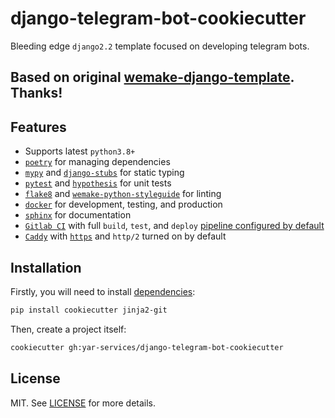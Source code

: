 # django-telegram-bot-cookiecutter

Bleeding edge `django2.2` template focused on developing telegram bots.

Based on original [wemake-django-template](https://github.com/wemake-services/wemake-django-template). Thanks!
---

## Features

- Supports latest `python3.8+`
- [`poetry`](https://github.com/python-poetry/poetry) for managing dependencies
- [`mypy`](https://mypy.readthedocs.io) and [`django-stubs`](https://github.com/typeddjango/django-stubs) for static typing
- [`pytest`](https://pytest.org/) and [`hypothesis`](https://github.com/HypothesisWorks/hypothesis) for unit tests
- [`flake8`](http://flake8.pycqa.org/en/latest/) and [`wemake-python-styleguide`](https://wemake-python-styleguide.readthedocs.io/en/latest/) for linting
- [`docker`](https://www.docker.com/) for development, testing, and production
- [`sphinx`](http://www.sphinx-doc.org/en/master/) for documentation
- [`Gitlab CI`](https://about.gitlab.com/gitlab-ci/) with full `build`, `test`, and `deploy` [pipeline configured by default](https://gitlab.com/sobolevn/wemake-django-template/-/pipelines)
- [`Caddy`](https://caddyserver.com/) with [`https`](https://caddyserver.com/docs/automatic-https) and `http/2` turned on by default

## Installation

Firstly, you will need to install [dependencies](https://cookiecutter.readthedocs.io/en/latest/):

```bash
pip install cookiecutter jinja2-git
```

Then, create a project itself:

```bash
cookiecutter gh:yar-services/django-telegram-bot-cookiecutter
```

## License

MIT. See [LICENSE](https://github.com/yar-services/django-telegram-bot-cookiecutter/blob/master/LICENSE) for more details.
